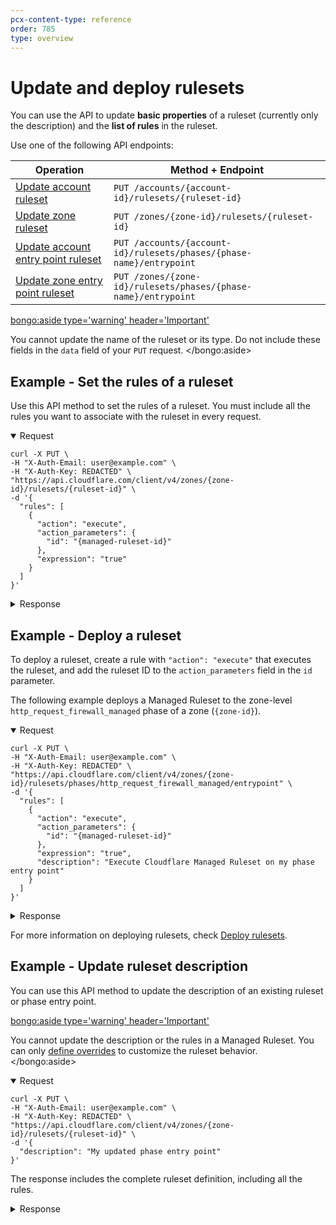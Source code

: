 ```yaml
---
pcx-content-type: reference
order: 785
type: overview
---
```


# Update and deploy rulesets

You can use the API to update **basic properties** of a ruleset (currently only the description) and the **list of rules** in the ruleset.

Use one of the following API endpoints:

| Operation                                         | Method + Endpoint                                                    |
| ------------------------------------------------- | -------------------------------------------------------------------- |
| [Update account ruleset][ur-account]              | `PUT /accounts/{account-id}/rulesets/{ruleset-id}`                   |
| [Update zone ruleset][ur-zone]                    | `PUT /zones/{zone-id}/rulesets/{ruleset-id}`                         |
| [Update account entry point ruleset][uep-account] | `PUT /accounts/{account-id}/rulesets/phases/{phase-name}/entrypoint` |
| [Update zone entry point ruleset][uep-zone]       | `PUT /zones/{zone-id}/rulesets/phases/{phase-name}/entrypoint`       |

[ur-account]: https://api.cloudflare.com/#account-rulesets-update-account-ruleset
[ur-zone]: https://api.cloudflare.com/#zone-rulesets-update-a-zone-ruleset
[uep-account]: https://api.cloudflare.com/#account-rulesets-update-entrypoint-ruleset
[uep-zone]: https://api.cloudflare.com/#zone-rulesets-update-entrypoint-ruleset

<bongo:aside type='warning' header='Important'>

You cannot update the name of the ruleset or its type. Do not include these fields in the `data` field of your `PUT` request.
</bongo:aside>

## Example - Set the rules of a ruleset

Use this API method to set the rules of a ruleset. You must include all the rules you want to associate with the ruleset in every request.

<details open>
<summary>Request</summary>
<div>

```curl
curl -X PUT \
-H "X-Auth-Email: user@example.com" \
-H "X-Auth-Key: REDACTED" \
"https://api.cloudflare.com/client/v4/zones/{zone-id}/rulesets/{ruleset-id}" \
-d '{
  "rules": [
    {
      "action": "execute",
      "action_parameters": {
        "id": "{managed-ruleset-id}"
      },
      "expression": "true"
    }
  ]
}'
```

</div>
</details>

<details>
<summary>Response</summary>
<div>

```json
{
  "result": {
    "id": "{ruleset-id}",
    "name": "Zone-level phase entry point",
    "description": "This ruleset executes a Managed Ruleset.",
    "kind": "zone",
    "version": "4",
    "rules": [
      {
        "id": "{rule-id}",
        "version": "2",
        "action": "execute",
        "expression": "true",
        "action_parameters": {
          "id": "{managed-ruleset-id}"
        },
        "last_updated": "2021-03-17T15:42:37.917815Z"
      }
    ],
    "last_updated": "2021-03-17T15:42:37.917815Z",
    "phase": "http_request_firewall_managed"
  },
  "success": true,
  "errors": [],
  "messages": []
}
```

</div>
</details>

## Example - Deploy a ruleset

To deploy a ruleset, create a rule with `"action": "execute"` that executes the ruleset, and add the ruleset ID to the `action_parameters` field in the `id` parameter.

The following example deploys a Managed Ruleset to the zone-level `http_request_firewall_managed` phase of a zone (`{zone-id}`).

<details open>
<summary>Request</summary>
<div>

```curl
curl -X PUT \
-H "X-Auth-Email: user@example.com" \
-H "X-Auth-Key: REDACTED" \
"https://api.cloudflare.com/client/v4/zones/{zone-id}/rulesets/phases/http_request_firewall_managed/entrypoint" \
-d '{
  "rules": [
    {
      "action": "execute",
      "action_parameters": {
        "id": "{managed-ruleset-id}"
      },
      "expression": "true",
      "description": "Execute Cloudflare Managed Ruleset on my phase entry point"
    }
  ]
}'
```

</div>
</details>

<details>
<summary>Response</summary>
<div>

```json
{
  "result": {
    "id": "{phase-ruleset-id}",
    "name": "Zone-level phase entry point",
    "description": "",
    "kind": "zone",
    "version": "4",
    "rules": [
      {
        "id": "{rule-id-1}",
        "version": "1",
        "action": "execute",
        "action_parameters": {
          "id": "{managed-ruleset-id}",
          "version": "latest"
        },
        "expression": "true",
        "description": "Execute Cloudflare Managed Ruleset on my phase entry point",
        "last_updated": "2021-03-21T11:02:08.769537Z",
        "ref": "{rule-ref-1}",
        "enabled": true
      }
    ],
    "last_updated": "2021-03-21T11:02:08.769537Z",
    "phase": "http_request_firewall_managed"
  },
  "success": true,
  "errors": [],
  "messages": []
}
```

</div>
</details>

For more information on deploying rulesets, check [Deploy rulesets](/basic-operations/deploy-rulesets).

## Example - Update ruleset description

You can use this API method to update the description of an existing ruleset or phase entry point.

<bongo:aside type='warning' header='Important'>

You cannot update the description or the rules in a Managed Ruleset. You can only [define overrides](/managed-rulesets/override-managed-ruleset) to customize the ruleset behavior.
</bongo:aside>

<details open>
<summary>Request</summary>
<div>

```curl
curl -X PUT \
-H "X-Auth-Email: user@example.com" \
-H "X-Auth-Key: REDACTED" \
"https://api.cloudflare.com/client/v4/zones/{zone-id}/rulesets/{ruleset-id}" \
-d '{
  "description": "My updated phase entry point"
}'
```

</div>
</details>

The response includes the complete ruleset definition, including all the rules.

<details>
<summary>Response</summary>
<div>

```json
{
  "result": {
    "id": "{ruleset-id}",
    "name": "Zone entry point",
    "description": "My updated phase entry point",
    "kind": "zone",
    "version": "4",
    "rules": [
      // (...)
    ],
    "last_updated": "2021-03-30T10:49:11.006109Z",
    "phase": "http_request_firewall_managed"
  },
  "success": true,
  "errors": [],
  "messages": []
}
```

</div>
</details>
